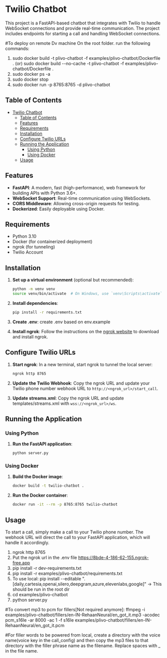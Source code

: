 # Twilio Chatbot

This project is a FastAPI-based chatbot that integrates with Twilio to handle WebSocket connections and provide real-time communication. The project includes endpoints for starting a call and handling WebSocket connections.

#To deploy on remote Dv machine
On the root folder. run the following commands:
1. sudo docker build  -t plivo-chatbot -f examples/plivo-chatbot/Dockerfile .
(or) sudo docker build --no-cache -t plivo-chatbot -f examples/plivo-chatbot/Dockerfile .
2. sudo docker ps -a
3. sudo docker stop <Id of the running contianer>
4. sudo docker run -p 8765:8765 -d plivo-chatbot

## Table of Contents

- [Twilio Chatbot](#twilio-chatbot)
  - [Table of Contents](#table-of-contents)
  - [Features](#features)
  - [Requirements](#requirements)
  - [Installation](#installation)
  - [Configure Twilio URLs](#configure-twilio-urls)
  - [Running the Application](#running-the-application)
    - [Using Python](#using-python)
    - [Using Docker](#using-docker)
  - [Usage](#usage)

## Features

- **FastAPI**: A modern, fast (high-performance), web framework for building APIs with Python 3.6+.
- **WebSocket Support**: Real-time communication using WebSockets.
- **CORS Middleware**: Allowing cross-origin requests for testing.
- **Dockerized**: Easily deployable using Docker.

## Requirements

- Python 3.10
- Docker (for containerized deployment)
- ngrok (for tunneling)
- Twilio Account

## Installation

1. **Set up a virtual environment** (optional but recommended):
    ```sh
    python -m venv venv
    source venv/bin/activate  # On Windows, use `venv\Scripts\activate`
    ```

2. **Install dependencies**:
    ```sh
    pip install -r requirements.txt
    ```

3. **Create .env**:
    create .env based on env.example

4. **Install ngrok**:
    Follow the instructions on the [ngrok website](https://ngrok.com/download) to download and install ngrok.

## Configure Twilio URLs

1. **Start ngrok**:
    In a new terminal, start ngrok to tunnel the local server:
    ```sh
    ngrok http 8765
    ```

2. **Update the Twilio Webhook**:
    Copy the ngrok URL and update your Twilio phone number webhook URL to `http://<ngrok_url>/start_call`.

3. **Update streams.xml**:
    Copy the ngrok URL and update templates/streams.xml with `wss://<ngrok_url>/ws`.

## Running the Application

### Using Python

1. **Run the FastAPI application**:
    ```sh
    python server.py
    ```

### Using Docker

1. **Build the Docker image**:
    ```sh
    docker build -t twilio-chatbot .
    ```

2. **Run the Docker container**:
    ```sh
    docker run -it --rm -p 8765:8765 twilio-chatbot
    ```
## Usage

To start a call, simply make a call to your Twilio phone number. The webhook URL will direct the call to your FastAPI application, which will handle it accordingly.



1. ngrok http 8765
2. Put the ngrok url in the .env file https://8bde-4-186-62-155.ngrok-free.app
3. pip install -r dev-requirements.txt
4. pip install -r examples/plivo-chatbot/requirements.txt
5. To use local: pip install --editable ".[daily,cartesia,openai,silero,deepgram,azure,elevenlabs,google]" -> This should be run in the root dir
6. cd examples/plivo-chatbot
7. python server.py

#To convert mp3 to pcm for fillers[Not required anymore]:
ffmpeg -i examples/plivo-chatbot/fillers/en-IN-RehaanNeural/en_got_it.mp3 -acodec pcm_s16le -ar 8000 -ac 1 -f s16le examples/plivo-chatbot/fillers/en-IN-RehaanNeural/en_got_it.pcm

#For filler words to be powered from local, create a directory with the voice name(voice key in the call_config) and then copy the mp3 files to that directory with the filler phrase name as the filename. Replace spaces with _ in the file name.
